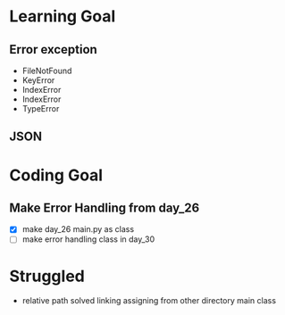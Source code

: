 # Learning Goal
## Error exception
- FileNotFound
- KeyError
- IndexError
- IndexError
- TypeError
## JSON
# Coding Goal
## Make Error Handling from day_26
- [x] make day_26 main.py as class
- [ ] make error handling class in day_30
# Struggled
- relative path solved linking assigning from other directory main class